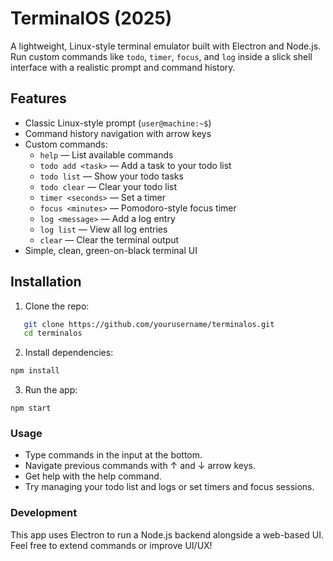 # TerminalOS (2025)

A lightweight, Linux-style terminal emulator built with Electron and Node.js.  
Run custom commands like `todo`, `timer`, `focus`, and `log` inside a slick shell interface with a realistic prompt and command history.

## Features

- Classic Linux-style prompt (`user@machine:~$`)
- Command history navigation with arrow keys
- Custom commands:
  - `help` — List available commands
  - `todo add <task>` — Add a task to your todo list
  - `todo list` — Show your todo tasks
  - `todo clear` — Clear your todo list
  - `timer <seconds>` — Set a timer
  - `focus <minutes>` — Pomodoro-style focus timer
  - `log <message>` — Add a log entry
  - `log list` — View all log entries
  - `clear` — Clear the terminal output
- Simple, clean, green-on-black terminal UI

## Installation

1. Clone the repo:

```bash
   git clone https://github.com/yourusername/terminalos.git
   cd terminalos
```

2. Install dependencies:
```bash
npm install
```

3. Run the app:
```
npm start
```

### Usage
- Type commands in the input at the bottom.
- Navigate previous commands with ↑ and ↓ arrow keys.
- Get help with the help command.
- Try managing your todo list and logs or set timers and focus sessions.

### Development
This app uses Electron to run a Node.js backend alongside a web-based UI.
Feel free to extend commands or improve UI/UX!
